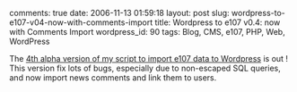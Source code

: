 comments: true
date: 2006-11-13 01:59:18
layout: post
slug: wordpress-to-e107-v04-now-with-comments-import
title: Wordpress to e107 v0.4: now with Comments Import
wordpress_id: 90
tags: Blog, CMS, e107, PHP, Web, WordPress

The [4th alpha version of my script to import e107 data to Wordpress](http://wordpress.org/extend/plugins/e107-importer/) is out ! This version fix lots of bugs, especially due to non-escaped SQL queries, and now import news comments and link them to users.
